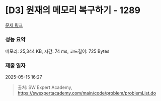 # [D3] 원재의 메모리 복구하기 - 1289 

[문제 링크](https://swexpertacademy.com/main/code/problem/problemDetail.do?contestProbId=AV19AcoKI9sCFAZN) 

### 성능 요약

메모리: 25,344 KB, 시간: 74 ms, 코드길이: 725 Bytes

### 제출 일자

2025-05-15 16:27



> 출처: SW Expert Academy, https://swexpertacademy.com/main/code/problem/problemList.do